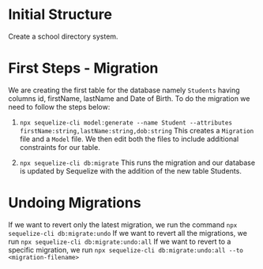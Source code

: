 # Initial Structure

Create a school directory system.

# First Steps - Migration

We are creating the first table for the database namely `Students` having columns id, firstName, lastName and Date of Birth. To do the migration we need to follow the steps below:

1. `npx sequelize-cli model:generate --name Student --attributes firstName:string,lastName:string,dob:string`
   This creates a `Migration` file and a `Model` file. We then edit both the files to include additional constraints for our table.

2. `npx sequelize-cli db:migrate`
   This runs the migration and our database is updated by Sequelize with the addition of the new table Students.

# Undoing Migrations

If we want to revert only the latest migration, we run the command `npx sequelize-cli db:migrate:undo`
If we want to revert all the migrations, we run `npx sequelize-cli db:migrate:undo:all`
If we want to revert to a specific migration, we run `npx sequelize-cli db:migrate:undo:all --to <migration-filename>`
